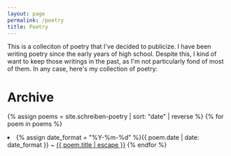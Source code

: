 ```yaml
---
layout: page
permalink: /poetry
title: Poetry
---
```

This is a colleciton of poetry that I've decided to publicize. I have been writing poetry since the early years of high school. Despite this, I kind of want to keep those writings in the past, as I'm not particularly fond of most of them. In any case, here's my collection of poetry:

# Archive
{% assign poems = site.schreiben-poetry | sort: "date" | reverse %}
{% for poem in poems %}
<li>{% assign date_format = "%Y-%m-%d" %}{{ poem.date | date: date_format }} ~ <a href="{{ poem.url | relative_url }}">{{ poem.title | escape }}</a>
{% endfor %}

